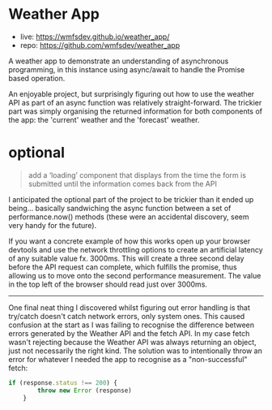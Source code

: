 # Weather App

+ live: https://wmfsdev.github.io/weather_app/
+ repo: https://github.com/wmfsdev/weather_app

A weather app to demonstrate an understanding of asynchronous programming, in this instance using async/await to handle the Promise based operation.

An enjoyable project, but surprisingly figuring out how to use the weather API 
as part of an async function was relatively straight-forward. The trickier part was simply organising the returned information for both components of
the app: the 'current' weather and the 'forecast' weather.

# optional

> add a ‘loading’ component that displays from the time the form is submitted until the information comes back from the API

I anticipated the optional part of the project to be trickier than it ended up being... basically sandwiching the async function between a set of performance.now() methods (these were an accidental discovery, seem very handy for the future).

If you want a concrete example of how this works open up your browser devtools and use the network throttling options to create an artificial latency of any suitable value fx. 3000ms. This will create a three second delay before the API request can complete, which fulfills the promise, thus allowing us to move onto the second performance measurement. The value in the top left of the browser should read just over 3000ms.
____

One final neat thing I discovered whilst figuring out error handling is that try/catch doesn't catch network errors, only system ones. This caused confusion at the start as I was failing to recognise the difference between errors generated by the Weather API and the fetch API. In my case fetch wasn't rejecting because the Weather API was always returning an object, just not necessarily the right kind. The solution was to intentionally throw an error for whatever I needed the app to recognise as a "non-successful" fetch:

```js
if (response.status !== 200) {
        throw new Error (response)    
    }
```